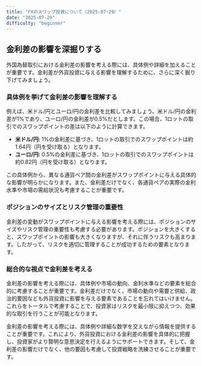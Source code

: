```yaml
---
title: "FXのスワップ投資について（2025-07-29）"
date: "2025-07-29"
difficulty: "beginner"
---
```


## 金利差の影響を深掘りする

外国為替取引における金利差の影響を考える際には、具体例や詳細を加えることが重要です。金利差が外貨投資に与える影響を理解するために、さらに深く掘り下げてみましょう。

### 具体例を挙げて金利差の影響を理解する

例えば、米ドル/円とユーロ/円の金利差を比較してみましょう。米ドル/円の金利差が1%であり、ユーロ/円の金利差が0.5%だとします。この場合、1ロットの取引でのスワップポイントの差は以下のように計算できます。

- **米ドル/円:** 1%の金利差に基づき、1ロットの取引でのスワップポイントは約1.64円（円を受け取る）となります。
- **ユーロ/円:** 0.5%の金利差に基づき、1ロットの取引でのスワップポイントは約0.82円（円を受け取る）となります。

この具体例から、異なる通貨ペア間の金利差がスワップポイントに与える具体的な影響が明らかになります。また、金利差だけでなく、各通貨ペアの実際の金利水準や市場の需給状況も考慮することが重要です。

### ポジションのサイズとリスク管理の重要性

金利差の変動がスワップポイントに与える影響を考える際には、ポジションのサイズやリスク管理の重要性も考慮する必要があります。ポジションを大きくすると、スワップポイントの影響も大きくなりますが、それに伴うリスクも高まります。したがって、リスクを適切に管理することが成功するための要素となります。

### 総合的な視点で金利差を考える

金利差の影響を考える際には、具体例や市場の動向、金利水準などの要素を総合的に考慮することが重要です。金利差だけでなく、市場の動向や需要と供給、政治的要因なども外貨投資に影響を与える要素であることを忘れてはいけません。これらをトータルで考慮することで、投資家はリスクを最小限に抑えつつ、効果的な取引を行うことが可能となります。

金利差の影響を考える際には、具体例や詳細な数字を交えながら情報を提供することが重要です。これにより、外貨投資における金利差の影響を具体的に把握し、投資家がより賢明な意思決定を行えるようにサポートできます。そして、金利差の影響だけでなく、他の要因も考慮して投資戦略を洗練させることが重要です。
